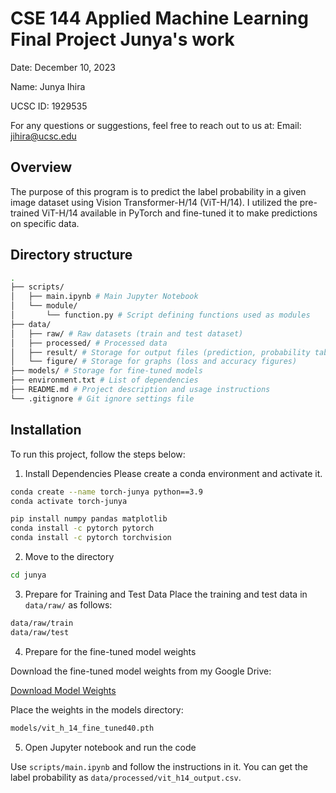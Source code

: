 
# CSE 144 Applied Machine Learning Final Project Junya's work


Date: December 10, 2023

Name: Junya Ihira

UCSC ID: 1929535

For any questions or suggestions, feel free to reach out to us at:
Email: jihira@ucsc.edu

## Overview

The purpose of this program is to predict the label probability in a given image dataset using Vision Transformer-H/14 (ViT-H/14). I utilized the pre-trained ViT-H/14 available in PyTorch and fine-tuned it to make predictions on specific data.



## Directory structure
```bash
.
├── scripts/
│   ├── main.ipynb # Main Jupyter Notebook
│   └── module/
│       └── function.py # Script defining functions used as modules
├── data/
│   ├── raw/ # Raw datasets (train and test dataset)
│   ├── processed/ # Processed data
│   ├── result/ # Storage for output files (prediction, probability table, and loss history file)
│   └── figure/ # Storage for graphs (loss and accuracy figures)
├── models/ # Storage for fine-tuned models
├── environment.txt # List of dependencies
├── README.md # Project description and usage instructions
└── .gitignore # Git ignore settings file

```

## Installation

To run this project, follow the steps below:


1. Install Dependencies
Please create a conda environment and activate it.


```bash
conda create --name torch-junya python==3.9
conda activate torch-junya
```

```bash
pip install numpy pandas matplotlib
conda install -c pytorch pytorch
conda install -c pytorch torchvision
```

2. Move to the directory

```bash
cd junya
```

3. Prepare for Training and Test Data
Place the training and test data in ```data/raw/``` as follows:


```bash
data/raw/train
data/raw/test
```

4. Prepare for the fine-tuned model weights

Download the fine-tuned model weights from my Google Drive:

[Download Model Weights](https://drive.google.com/file/d/1zsthFuX1wYuSZJfv1vQRjsHx5AT_cjls/view?usp=sharing)

Place the weights in the models directory:
```bash
models/vit_h_14_fine_tuned40.pth
```


5. Open Jupyter notebook and run the code

Use ```scripts/main.ipynb``` and follow the instructions in it. You can get the label probability as ```data/processed/vit_h14_output.csv```. 


